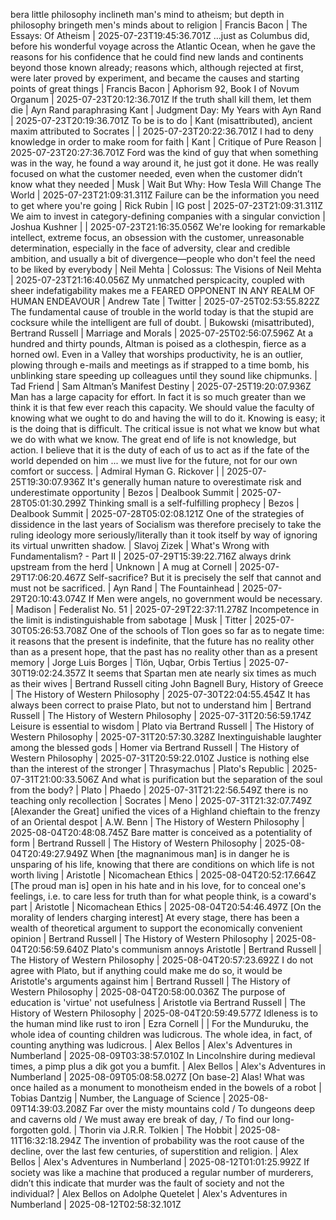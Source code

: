 bera little philosophy inclineth man's mind to atheism; but depth in philosophy bringeth men's minds about to religion | Francis Bacon | The Essays: Of Atheism | 2025-07-23T19:45:36.701Z
…just as Columbus did, before his wonderful voyage across the Atlantic Ocean, when he gave the reasons for his confidence that he could find new lands and continents beyond those known already; reasons which, although rejected at first, were later proved by experiment, and became the causes and starting points of great things | Francis Bacon | Aphorism 92, Book I of Novum Organum | 2025-07-23T20:12:36.701Z
If the truth shall kill them, let them die | Ayn Rand paraphrasing Kant | Judgment Day: My Years with Ayn Rand | 2025-07-23T20:19:36.701Z
To be is to do | Kant (misattributed), ancient maxim attributed to Socrates | | 2025-07-23T20:22:36.701Z
I had to deny knowledge in order to make room for faith | Kant | Critique of Pure Reason | 2025-07-23T20:27:36.701Z
Ford was the kind of guy that when something was in the way, he found a way around it, he just got it done. He was really focused on what the customer needed, even when the customer didn’t know what they needed | Musk | Wait But Why: How Tesla Will Change The World | 2025-07-23T21:09:31.311Z
Failure can be the information you need to get where you're going | Rick Rubin | IG post | 2025-07-23T21:09:31.311Z
We aim to invest in category-defining companies with a singular conviction | Joshua Kushner | | 2025-07-23T21:16:35.056Z
We're looking for remarkable intellect, extreme focus, an obsession with the customer, unreasonable determination, especially in the face of adversity, clear and credible ambition, and usually a bit of divergence—people who don't feel the need to be liked by everybody | Neil Mehta | Colossus: The Visions of Neil Mehta | 2025-07-23T21:16:40.056Z
My unmatched perspicacity, coupled with sheer indefatigability makes me a FEARED OPPONENT IN ANY REALM OF HUMAN ENDEAVOUR | Andrew Tate | Twitter | 2025-07-25T02:53:55.822Z
The fundamental cause of trouble in the world today is that the stupid are cocksure while the intelligent are full of doubt. | Bukowski (misattributed), Bertrand Russell | Marriage and Morals | 2025-07-25T02:56:07.596Z
At a hundred and thirty pounds, Altman is poised as a clothespin, fierce as a horned owl. Even in a Valley that worships productivity, he is an outlier, plowing through e-mails and meetings as if strapped to a time bomb, his unblinking stare speeding up colleagues until they sound like chipmunks. | Tad Friend | Sam Altman’s Manifest Destiny | 2025-07-25T19:20:07.936Z
Man has a large capacity for effort. In fact it is so much greater than we think it is that few ever reach this capacity. We should value the faculty of knowing what we ought to do and having the will to do it. Knowing is easy; it is the doing that is difficult. The critical issue is not what we know but what we do with what we know. The great end of life is not knowledge, but action. I believe that it is the duty of each of us to act as if the fate of the world depended on him ... we must live for the future, not for our own comfort or success. | Admiral Hyman G. Rickover | | 2025-07-25T19:30:07.936Z
It's generally human nature to overestimate risk and underestimate opportunity | Bezos | Dealbook Summit | 2025-07-28T05:01:30.299Z
Thinking small is a self-fulfilling prophecy | Bezos | Dealbook Summit | 2025-07-28T05:02:08.121Z
One of the strategies of dissidence in the last years of Socialism was therefore precisely to take the ruling ideology more seriously/literally than it took itself by way of ignoring its virtual unwritten shadow. | Slavoj Zizek | What's Wrong with Fundamentalism? - Part II | 2025-07-29T15:39:22.716Z
always drink upstream from the herd | Unknown | A mug at Cornell | 2025-07-29T17:06:20.467Z
Self-sacrifice? But it is precisely the self that cannot and must not be sacrificed. | Ayn Rand | The Fountainhead | 2025-07-29T20:10:43.074Z
If Men were angels, no government would be necessary. | Madison | Federalist No. 51 | 2025-07-29T22:37:11.278Z
Incompetence in the limit is indistinguishable from sabotage | Musk | Titter | 2025-07-30T05:26:53.708Z
One of the schools of Tlon goes so far as to negate time: it reasons that the present is indefinite, that the future has no reality other than as a present hope, that the past has no reality other than as a present memory | Jorge Luis Borges | Tlön, Uqbar, Orbis Tertius | 2025-07-30T19:02:24.357Z
It seems that Spartan men ate nearly six times as much as their wives | Bertrand Russell citing John Bagnell Bury, History of Greece | The History of Western Philosophy | 2025-07-30T22:04:55.454Z
It has always been correct to praise Plato, but not to understand him | Bertrand Russell | The History of Western Philosophy | 2025-07-31T20:56:59.174Z
Leisure is essential to wisdom | Plato via Bertrand Russell | The History of Western Philosophy | 2025-07-31T20:57:30.328Z
Inextinguishable laughter among the blessed gods | Homer via Bertrand Russell | The History of Western Philosophy | 2025-07-31T20:59:22.010Z
Justice is nothing else than the interest of the stronger | Thrasymachus | Plato's Republic | 2025-07-31T21:00:33.506Z
And what is purification but the separation of the soul from the body? | Plato | Phaedo | 2025-07-31T21:22:56.549Z
there is no teaching only recollection | Socrates | Meno | 2025-07-31T21:32:07.749Z
[Alexander the Great] unified the vices of a Highland chieftain to the frenzy of an Oriental despot | A.W. Benn | The History of Western Philosophy | 2025-08-04T20:48:08.745Z
Bare matter is conceived as a potentiality of form | Bertrand Russell | The History of Western Philosophy | 2025-08-04T20:49:27.949Z
When [the magnanimous man] is in danger he is unsparing of his life, knowing that there are conditions on which life is not worth living | Aristotle | Nicomachean Ethics | 2025-08-04T20:52:17.664Z
[The proud man is] open in his hate and in his love, for to conceal one's feelings, i.e. to care less for truth than for what people think, is a coward's part | Aristotle | Nicomachean Ethics | 2025-08-04T20:54:46.497Z
[On the morality of lenders charging interest] At every stage, there has been a wealth of theoretical argument to support the economically convenient opinion | Bertrand Russell | The History of Western Philosophy | 2025-08-04T20:56:59.640Z
Plato's communism annoys Aristotle | Bertrand Russell | The History of Western Philosophy | 2025-08-04T20:57:23.692Z
I do not agree with Plato, but if anything could make me do so, it would be Aristotle's arguments against him | Bertrand Russell | The History of Western Philosophy | 2025-08-04T20:58:00.036Z
The purpose of education is 'virtue' not usefulness | Aristotle via Bertrand Russell | The History of Western Philosophy | 2025-08-04T20:59:49.577Z
Idleness is to the human mind like rust to iron | Ezra Cornell | |
For the Munduruku, the whole idea of counting children was ludicrous. The whole idea, in fact, of counting anything was ludicrous. | Alex Bellos | Alex's Adventures in Numberland | 2025-08-09T03:38:57.010Z
In Lincolnshire during medieval times, a pimp plus a dik got you a bumfit. | Alex Bellos | Alex's Adventures in Numberland | 2025-08-09T05:08:58.027Z
[On base-2] Alas! What was once hailed as a monument to monotheism ended in the bowels of a robot | Tobias Dantzig | Number, the Language of Science | 2025-08-09T14:39:03.208Z
Far over the misty mountains cold / To dungeons deep and caverns old / We must away ere break of day, / To find our long-forgotten gold. | Thorin via J.R.R. Tolkien | The Hobbit | 2025-08-11T16:32:18.294Z
The invention of probability was the root cause of the decline, over the last few centuries, of superstition and religion. | Alex Bellos | Alex's Adventures in Numberland | 2025-08-12T01:01:25.992Z
If society was like a machine that produced a regular number of murderers, didn’t this indicate that murder was the fault of society and not the individual? | Alex Bellos on Adolphe Quetelet | Alex's Adventures in Numberland | 2025-08-12T02:58:32.101Z